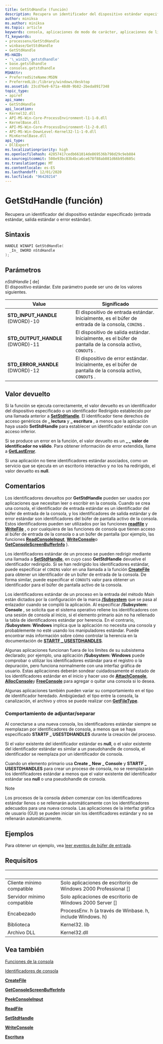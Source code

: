 ```yaml
---
title: GetStdHandle (función)
description: Recupera un identificador del dispositivo estándar especificado (entrada estándar, salida estándar o error estándar).
author: miniksa
ms.author: miniksa
ms.topic: article
keywords: consola, aplicaciones de modo de carácter, aplicaciones de línea de comandos, aplicaciones de terminal, API de consola
f1_keywords:
- processenv/GetStdHandle
- winbase/GetStdHandle
- GetStdHandle
MS-HAID:
- '\_win32\_getstdhandle'
- base.getstdhandle
- consoles.getstdhandle
MSHAttr:
- PreferredSiteName:MSDN
- PreferredLib:/library/windows/desktop
ms.assetid: 23cd76e9-671a-48d0-9b82-2beda8917348
topic_type:
- apiref
api_name:
- GetStdHandle
api_location:
- Kernel32.dll
- API-MS-Win-Core-ProcessEnvironment-l1-1-0.dll
- KernelBase.dll
- API-MS-Win-Core-ProcessEnvironment-l1-2-0.dll
- API-MS-Win-DownLevel-Kernel32-l1-1-0.dll
- MinKernelBase.dll
api_type:
- DllExport
ms.localizationpriority: high
ms.openlocfilehash: 42857417cedb661014de869536b798d29c9eb884
ms.sourcegitcommit: 508e93bc83b4bca6ce678f88ab081d66b95d605c
ms.translationtype: MT
ms.contentlocale: es-ES
ms.lasthandoff: 12/01/2020
ms.locfileid: "96420214"
---
```

# <a name="getstdhandle-function"></a>GetStdHandle (función)

Recupera un identificador del dispositivo estándar especificado (entrada estándar, salida estándar o error estándar).

## <a name="syntax"></a>Sintaxis

```C
HANDLE WINAPI GetStdHandle(
  _In_ DWORD nStdHandle
);
```

## <a name="parameters"></a>Parámetros

*nStdHandle* \[ de\]  
El dispositivo estándar. Este parámetro puede ser uno de los valores siguientes.

| Value | Significado |
|-|-|
| **STD_INPUT_HANDLE** (DWORD)-10 | El dispositivo de entrada estándar. Inicialmente, es el búfer de entrada de la consola, `CONIN$` . |
| **STD_OUTPUT_HANDLE** (DWORD)-11 | El dispositivo de salida estándar. Inicialmente, es el búfer de pantalla de la consola activo, `CONOUT$` . |
| **STD_ERROR_HANDLE** (DWORD)-12 | El dispositivo de error estándar. Inicialmente, es el búfer de pantalla de la consola activo, `CONOUT$` . |

## <a name="return-value"></a>Valor devuelto

Si la función se ejecuta correctamente, el valor devuelto es un identificador del dispositivo especificado o un identificador Redirigido establecido por una llamada anterior a [**SetStdHandle**](setstdhandle.md). El identificador tiene derechos de acceso genéricos de **\_ lectura** y **\_ escritura** , a menos que la aplicación haya usado **SetStdHandle** para establecer un identificador estándar con un acceso inferior.

Si se produce un error en la función, el valor devuelto es un **\_ \_ valor de identificador no válido**. Para obtener información de error extendida, llame a [**GetLastError**](https://msdn.microsoft.com/library/windows/desktop/ms679360).

Si una aplicación no tiene identificadores estándar asociados, como un servicio que se ejecuta en un escritorio interactivo y no los ha redirigido, el valor devuelto es **null**.

## <a name="remarks"></a>Comentarios

Los identificadores devueltos por **GetStdHandle** pueden ser usados por aplicaciones que necesitan leer o escribir en la consola. Cuando se crea una consola, el identificador de entrada estándar es un identificador del búfer de entrada de la consola, y los identificadores de salida estándar y de error estándar son identificadores del búfer de pantalla activo de la consola. Estos identificadores pueden ser utilizados por las funciones [**readfile**](https://msdn.microsoft.com/library/windows/desktop/aa365467) y [**WriteFile**](https://msdn.microsoft.com/library/windows/desktop/aa365747) , o por cualquiera de las funciones de consola que tienen acceso al búfer de entrada de la consola o a un búfer de pantalla (por ejemplo, las funciones [**ReadConsoleInput**](readconsoleinput.md), [**WriteConsole**](writeconsole.md)o [**GetConsoleScreenBufferInfo**](getconsolescreenbufferinfo.md) ).

Los identificadores estándar de un proceso se pueden redirigir mediante una llamada a [**SetStdHandle**](setstdhandle.md), en cuyo caso **GetStdHandle** devuelve el identificador redirigido. Si se han redirigido los identificadores estándar, puede especificar el `CONIN$` valor en una llamada a la función [**CreateFile**](https://msdn.microsoft.com/library/windows/desktop/aa363858) para obtener un identificador de un búfer de entrada de la consola. De forma similar, puede especificar el `CONOUT$` valor para obtener un identificador para el búfer de pantalla activo de la consola.

Los identificadores estándar de un proceso en la entrada del método Main están dictados por la configuración de la marca [**/Subsystem**](https://docs.microsoft.com/cpp/build/reference/subsystem-specify-subsystem) que se pasa al enlazador cuando se compiló la aplicación. Al especificar **/Subsystem: Console** , se solicita que el sistema operativo rellene los identificadores con una sesión de consola al inicio, si el elemento primario aún no ha rellenado la tabla de identificadores estándar por herencia. En el contrario, **/Subsystem: Windows** implica que la aplicación no necesita una consola y probablemente no esté usando los manipuladores estándar. Puede encontrar más información sobre cómo controlar la herencia en la documentación de [**STARTF \_ USESTDHANDLES**](https://docs.microsoft.com/windows/win32/api/processthreadsapi/ns-processthreadsapi-startupinfoa).

Algunas aplicaciones funcionan fuera de los límites de su subsistema declarado; por ejemplo, una aplicación **/Subsystem: Windows** puede comprobar o utilizar los identificadores estándar para el registro o la depuración, pero funciona normalmente con una interfaz gráfica de usuario. Estas aplicaciones deberán sondear cuidadosamente el estado de los identificadores estándar en el inicio y hacer uso de [**AttachConsole**](attachconsole.md), [**AllocConsole**](allocconsole.md)y [**FreeConsole**](freeconsole.md) para agregar o quitar una consola si lo desea.

Algunas aplicaciones también pueden variar su comportamiento en el tipo de identificador heredado. Ambigüedad: el tipo entre la consola, la canalización, el archivo y otros se puede realizar con [**GetFileType**](https://docs.microsoft.com/windows/win32/api/fileapi/nf-fileapi-getfiletype).

### <a name="attachdetach-behavior"></a>Comportamiento de adjuntar/separar

Al conectarse a una nueva consola, los identificadores estándar siempre se reemplazan por identificadores de consola, a menos que se haya especificado **STARTF \_ USESTDHANDLES** durante la creación del proceso.

Si el valor existente del identificador estándar es **null**, o el valor existente del identificador estándar es similar a un pseudohandle de consola, el identificador se reemplaza por un identificador de consola.

Cuando un elemento primario usa **Create \_ New \_ Console** y **STARTF \_ USESTDHANDLES** para crear un proceso de consola, no se reemplazarán los identificadores estándar a menos que el valor existente del identificador estándar sea **null** o una pseudohandle de consola.

> [!NOTE]
>Los procesos de la consola *deben* comenzar con los identificadores estándar llenos o se rellenarán automáticamente con los identificadores adecuados para una nueva consola. Las aplicaciones de la interfaz gráfica de usuario (GUI) se pueden iniciar sin los identificadores estándar y no se rellenarán automáticamente.

## <a name="examples"></a>Ejemplos

Para obtener un ejemplo, vea [leer eventos de búfer de entrada](reading-input-buffer-events.md).

## <a name="requirements"></a>Requisitos

| &nbsp; | &nbsp; |
|-|-|
| Cliente mínimo compatible | Solo aplicaciones de escritorio de Windows 2000 Professional \[\] |
| Servidor mínimo compatible | Solo aplicaciones de escritorio de Windows 2000 Server \[\] |
| Encabezado | ProcessEnv. h (a través de Winbase. h, include Windows. h) |
| Biblioteca | Kernel32. lib |
| Archivo DLL | Kernel32.dll |

## <a name="see-also"></a>Vea también

[Funciones de la consola](console-functions.md)

[Identificadores de consola](console-handles.md)

[**CreateFile**](https://msdn.microsoft.com/library/windows/desktop/aa363858)

[**GetConsoleScreenBufferInfo**](getconsolescreenbufferinfo.md)

[**PeekConsoleInput**](readconsoleinput.md)

[**ReadFile**](https://msdn.microsoft.com/library/windows/desktop/aa365467)

[**SetStdHandle**](setstdhandle.md)

[**WriteConsole**](writeconsole.md)

[**Escritura**](https://msdn.microsoft.com/library/windows/desktop/aa365747)
